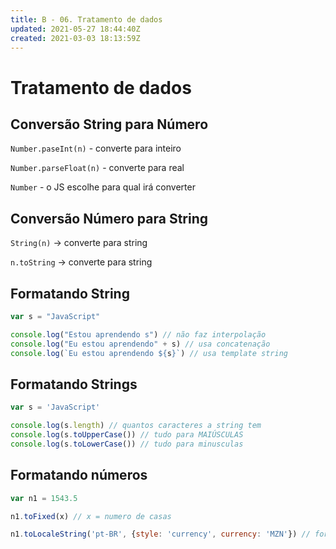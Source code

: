 ```yaml
---
title: B - 06. Tratamento de dados
updated: 2021-05-27 18:44:40Z
created: 2021-03-03 18:13:59Z
---
```


# Tratamento de dados

## Conversão String para Número

`Number.paseInt(n)` \- converte para inteiro

`Number.parseFloat(n)` \- converte para real

`Number` \- o JS escolhe para qual irá converter

## Conversão Número para String

`String(n)` -\> converte para string

`n.toString` -\> converte para string

## Formatando String

```js
var s = "JavaScript"

console.log("Estou aprendendo s") // não faz interpolação
console.log("Eu estou aprendendo" + s) // usa concatenação
console.log(`Eu estou aprendendo ${s}`) // usa template string
```

## Formatando Strings

```js
var s = 'JavaScript'

console.log(s.length) // quantos caracteres a string tem
console.log(s.toUpperCase()) // tudo para MAIÚSCULAS
console.log(s.toLowerCase()) // tudo para minusculas
```

## Formatando números

```js
var n1 = 1543.5

n1.toFixed(x) // x = numero de casas

n1.toLocaleString('pt-BR', {style: 'currency', currency: 'MZN'}) // formatador de valor monentario
```